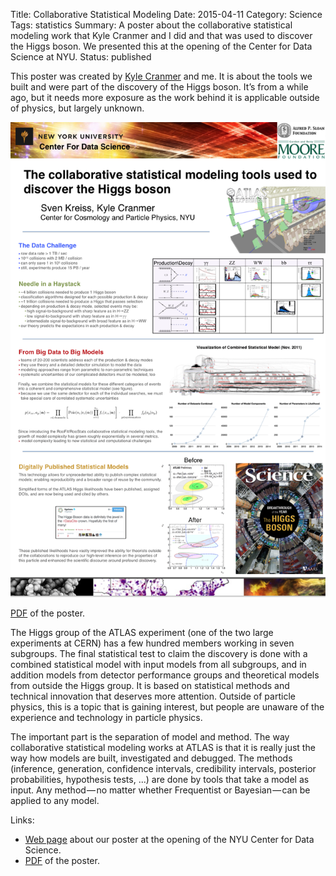 Title: Collaborative Statistical Modeling
Date: 2015-04-11
Category: Science
Tags: statistics
Summary: A poster about the collaborative statistical modeling work that Kyle Cranmer and I did and that was used to discover the Higgs boson. We presented this at the opening of the Center for Data Science at NYU.
Status: published

This poster was created by [Kyle Cranmer](http://theoryandpractice.org/) and me.
It is about the tools we built and were part of the discovery of the Higgs
boson. It’s from a while ago, but it needs more exposure as the work behind it
is applicable outside of physics, but largely unknown.

<img class="image-process-crisp" src="/images/nyu_cds_open_poster.png" alt="Poster on collaborative statistical modeling at the opening of the NYU Data Science center" />

[PDF](/files/nyu_cds_open_poster.pdf) of the poster.

The Higgs group of the ATLAS experiment (one of the two large experiments at
CERN) has a few hundred members working in seven subgroups. The final
statistical test to claim the discovery is done with a combined statistical
model with input models from all subgroups, and in addition models from detector
performance groups and theoretical models from outside the Higgs group. It is
based on statistical methods and technical innovation that deserves more
attention. Outside of particle physics, this is a topic that is gaining
interest, but people are unaware of the experience and technology in
particle physics.

The important part is the separation of model and method. The way collaborative
statistical modeling works at ATLAS is that it is really just the way how
models are built, investigated and debugged. The methods (inference,
generation, confidence intervals, credibility intervals, posterior
probabilities, hypothesis tests, ...) are done by tools that take a model as
input. Any method — no matter whether Frequentist or Bayesian — can be applied
to any model.

Links:

* [Web page](https://cds.nyu.edu/projects/collaborative-statistical-modeling/)
  about our poster at the opening of the NYU Center for Data Science.
* [PDF](/files/nyu_cds_open_poster.pdf) of the poster.
